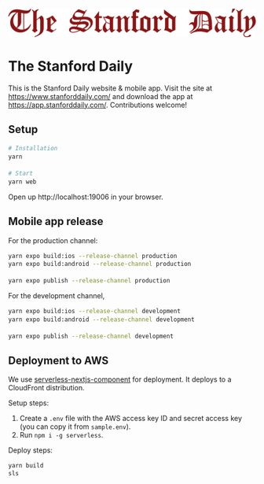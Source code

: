 [![The Stanford Daily logo](https://github.com/TheStanfordDaily/stanforddaily-graphic-assets/raw/master/DailyLogo/DailyLogo.png)](https://www.stanforddaily.com/)

# The Stanford Daily

This is the Stanford Daily website & mobile app. Visit the site at https://www.stanforddaily.com/ and download the app at https://app.stanforddaily.com/. Contributions welcome!

## Setup

```bash
# Installation
yarn

# Start
yarn web
```

Open up http://localhost:19006 in your browser.

## Mobile app release

For the production channel:

```bash
yarn expo build:ios --release-channel production
yarn expo build:android --release-channel production

yarn expo publish --release-channel production
```

For the development channel,

```bash
yarn expo build:ios --release-channel development
yarn expo build:android --release-channel development

yarn expo publish --release-channel development
```

## Deployment to AWS

We use [serverless-nextjs-component](https://github.com/danielcondemarin/serverless-next.js/tree/master/packages/serverless-nextjs-component) for deployment. It deploys to a CloudFront distribution.

Setup steps:

1. Create a `.env` file with the AWS access key ID and secret access key (you can copy it from `sample.env`).
1. Run `npm i -g serverless`.

Deploy steps:

```
yarn build
sls
```

